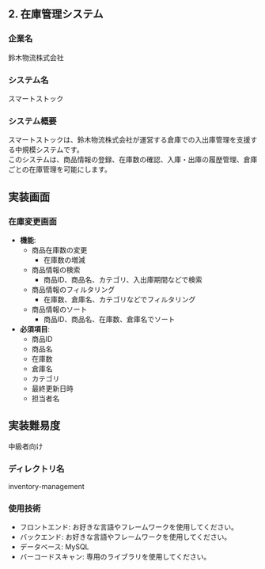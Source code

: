 ## 2. 在庫管理システム

### 企業名
鈴木物流株式会社

### システム名
スマートストック

### システム概要
スマートストックは、鈴木物流株式会社が運営する倉庫での入出庫管理を支援する中規模システムです。  
このシステムは、商品情報の登録、在庫数の確認、入庫・出庫の履歴管理、倉庫ごとの在庫管理を可能にします。

## 実装画面
### 在庫変更画面
  - **機能**:
    - 商品在庫数の変更
      - 在庫数の増減
    - 商品情報の検索
      - 商品ID、商品名、カテゴリ、入出庫期間などで検索
    - 商品情報のフィルタリング
      - 在庫数、倉庫名、カテゴリなどでフィルタリング
    - 商品情報のソート
      - 商品ID、商品名、在庫数、倉庫名でソート
  - **必須項目**:
    - 商品ID
    - 商品名
    - 在庫数
    - 倉庫名
    - カテゴリ
    - 最終更新日時
    - 担当者名

## 実装難易度
中級者向け

### ディレクトリ名
inventory-management

### 使用技術
- フロントエンド: お好きな言語やフレームワークを使用してください。
- バックエンド: お好きな言語やフレームワークを使用してください。
- データベース: MySQL
- バーコードスキャン: 専用のライブラリを使用してください。